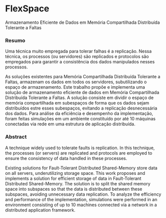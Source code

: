 FlexSpace
=========
Armazenamento Eficiente de Dados em Memória Compartilhada Distribuída Tolerante a Faltas

### Resumo

Uma técnica muito empregada para tolerar falhas é a replicação. Nessa técnica, os processos (ou servidores)
são replicados e protocolos são empregados para garantir a consistência dos dados manipulados nesses processos.
  
  As soluções existentes para Memória Compartilhada Distribuída Tolerante a Faltas, armazenam os dados em
todos os servidores, subutilizando o espaço de armazenamento. Este trabalho propõe e implementa uma solução
de armazenamento eficiente de dados em Memória Compartilhada Distribuída Tolerante a Faltas. A solução
consiste em dividir o espaço de memória compartilhada em subespaços de forma que os dados sejam distribuídos
estre esses subespaços, evitando a replicação desnecessária dos dados. Para análise da eficiência e desempenho
da implementação, foram feitas simulações em um ambiente constituído por até 10 máquinas conectadas via rede
em uma estrutura de aplicação distribuída.

### Abstract

A technique widely used to tolerate faults is replication. In this technique, the processes (or servers)
are replicated and protocols are employed to ensure the consistency of data handled in these processes.
  
Existing solutions for Fault-Tolerant Distributed Shared-Memory store data on all servers, underutilizing
storage space. This work proposes and implements a solution for efficient storage of data in
Fault-Tolerant Distributed Shared-Memory. The solution is to split the shared memory space into subspaces
so that the data is distributed between these subspaces, avoiding unnecessary data replication. To analyze
the efficiency and performance of the implementation, simulations were performed in an environment consisting
of up to 10 machines connected via a network in a distributed application framework.
